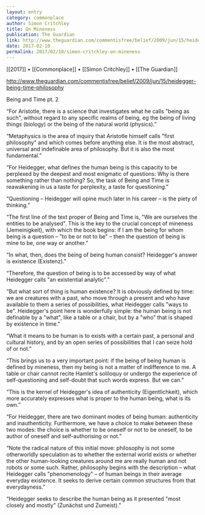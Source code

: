 ```yaml
---
layout: entry
category: commonplace
author: Simon Critchley
title: On Mineness
publication: The Guardian
link: http://www.theguardian.com/commentisfree/belief/2009/jun/15/heidegger-being-time-philosophy
date: 2017-02-10
permalink: 2017/02/10/simon-critchley-on-mineness
---
```


[[2017]] • [[Commonplace]] • [[Simon Critchley]] • [[The Guardian]] 

http://www.theguardian.com/commentisfree/belief/2009/jun/15/heidegger-being-time-philosophy

Being and Time pt. 2

“For Aristotle, there is a science that investigates what he calls "being as such", without regard to any specific realms of being, eg the being of living things (biology) or the being of the natural world (physics).”

“Metaphysics is the area of inquiry that Aristotle himself calls "first philosophy" and which comes before anything else. It is the most abstract, universal and indefinable area of philosophy. But it is also the most fundamental.”

“For Heidegger, what defines the human being is this capacity to be perplexed by the deepest and most enigmatic of questions: Why is there something rather than nothing? So, the task of Being and Time is reawakening in us a taste for perplexity, a taste for questioning.”

“Questioning – Heidegger will opine much later in his career – is the piety of thinking.”

“The first line of the text proper of Being and Time is, "We are ourselves the entities to be analysed". This is the key to the crucial concept of mineness (Jemeinigkeit), with which the book begins: if I am the being for whom being is a question – "to be or not to be" – then the question of being is mine to be, one way or another.”

“In what, then, does the being of being human consist? Heidegger's answer is existence (Existenz).”

“Therefore, the question of being is to be accessed by way of what Heidegger calls "an existential analytic".”

“But what sort of thing is human existence? It is obviously defined by time: we are creatures with a past, who move through a present and who have available to them a series of possibilities, what Heidegger calls "ways to be". Heidegger's point here is wonderfully simple: the human being is not definable by a "what", like a table or a chair, but by a "who" that is shaped by existence in time.”

“What it means to be human is to exists with a certain past, a personal and cultural history, and by an open series of possibilities that I can seize hold of or not.”

“This brings us to a very important point: if the being of being human is defined by mineness, then my being is not a matter of indifference to me. A table or chair cannot recite Hamlet's soliloquy or undergo the experience of self-questioning and self-doubt that such words express. But we can.”

“This is the kernel of Heidegger's idea of authenticity (Eigentlichkeit), which more accurately expresses what is proper to the human being, what is its own.”

“For Heidegger, there are two dominant modes of being human: authenticity and inauthenticity. Furthermore, we have a choice to make between these two modes: the choice is whether to be oneself or not to be oneself, to be author of oneself and self-authorising or not.”

“Note the radical nature of this initial move: philosophy is not some otherworldly speculation as to whether the external world exists or whether the other human-looking creatures around me are really human and not robots or some such. Rather, philosophy begins with the description – what Heidegger calls "phenomenology" – of human beings in their average everyday existence. It seeks to derive certain common structures from that everydayness.”

“Heidegger seeks to describe the human being as it presented "most closely and mostly" (Zunächst und Zumeist).”

